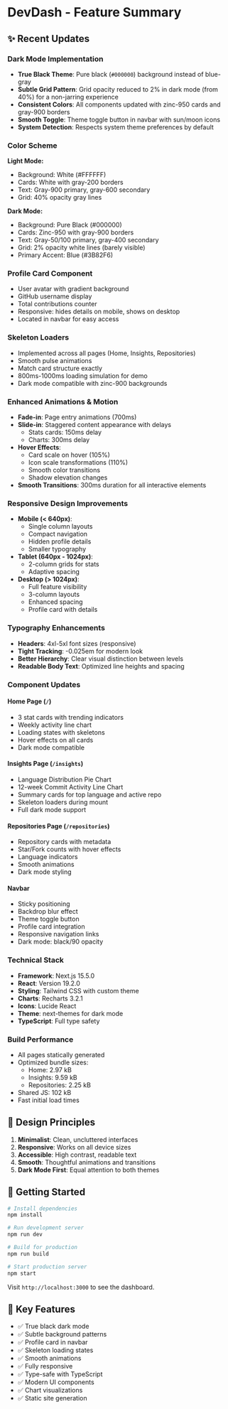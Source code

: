 # DevDash - Feature Summary

## ✨ Recent Updates

### Dark Mode Implementation
- **True Black Theme**: Pure black (`#000000`) background instead of blue-gray
- **Subtle Grid Pattern**: Grid opacity reduced to 2% in dark mode (from 40%) for a non-jarring experience
- **Consistent Colors**: All components updated with zinc-950 cards and gray-900 borders
- **Smooth Toggle**: Theme toggle button in navbar with sun/moon icons
- **System Detection**: Respects system theme preferences by default

### Color Scheme
**Light Mode:**
- Background: White (#FFFFFF)
- Cards: White with gray-200 borders
- Text: Gray-900 primary, gray-600 secondary
- Grid: 40% opacity gray lines

**Dark Mode:**
- Background: Pure Black (#000000)
- Cards: Zinc-950 with gray-900 borders
- Text: Gray-50/100 primary, gray-400 secondary
- Grid: 2% opacity white lines (barely visible)
- Primary Accent: Blue (#3B82F6)

### Profile Card Component
- User avatar with gradient background
- GitHub username display
- Total contributions counter
- Responsive: hides details on mobile, shows on desktop
- Located in navbar for easy access

### Skeleton Loaders
- Implemented across all pages (Home, Insights, Repositories)
- Smooth pulse animations
- Match card structure exactly
- 800ms-1000ms loading simulation for demo
- Dark mode compatible with zinc-900 backgrounds

### Enhanced Animations & Motion
- **Fade-in**: Page entry animations (700ms)
- **Slide-in**: Staggered content appearance with delays
  - Stats cards: 150ms delay
  - Charts: 300ms delay
- **Hover Effects**:
  - Card scale on hover (105%)
  - Icon scale transformations (110%)
  - Smooth color transitions
  - Shadow elevation changes
- **Smooth Transitions**: 300ms duration for all interactive elements

### Responsive Design Improvements
- **Mobile (< 640px)**:
  - Single column layouts
  - Compact navigation
  - Hidden profile details
  - Smaller typography
- **Tablet (640px - 1024px)**:
  - 2-column grids for stats
  - Adaptive spacing
- **Desktop (> 1024px)**:
  - Full feature visibility
  - 3-column layouts
  - Enhanced spacing
  - Profile card with details

### Typography Enhancements
- **Headers**: 4xl-5xl font sizes (responsive)
- **Tight Tracking**: -0.025em for modern look
- **Better Hierarchy**: Clear visual distinction between levels
- **Readable Body Text**: Optimized line heights and spacing

### Component Updates

#### Home Page (`/`)
- 3 stat cards with trending indicators
- Weekly activity line chart
- Loading states with skeletons
- Hover effects on all cards
- Dark mode compatible

#### Insights Page (`/insights`)
- Language Distribution Pie Chart
- 12-week Commit Activity Line Chart
- Summary cards for top language and active repo
- Skeleton loaders during mount
- Full dark mode support

#### Repositories Page (`/repositories`)
- Repository cards with metadata
- Star/Fork counts with hover effects
- Language indicators
- Smooth animations
- Dark mode styling

#### Navbar
- Sticky positioning
- Backdrop blur effect
- Theme toggle button
- Profile card integration
- Responsive navigation links
- Dark mode: black/90 opacity

### Technical Stack
- **Framework**: Next.js 15.5.0
- **React**: Version 19.2.0
- **Styling**: Tailwind CSS with custom theme
- **Charts**: Recharts 3.2.1
- **Icons**: Lucide React
- **Theme**: next-themes for dark mode
- **TypeScript**: Full type safety

### Build Performance
- All pages statically generated
- Optimized bundle sizes:
  - Home: 2.97 kB
  - Insights: 9.59 kB
  - Repositories: 2.25 kB
- Shared JS: 102 kB
- Fast initial load times

## 🎨 Design Principles
1. **Minimalist**: Clean, uncluttered interfaces
2. **Responsive**: Works on all device sizes
3. **Accessible**: High contrast, readable text
4. **Smooth**: Thoughtful animations and transitions
5. **Dark Mode First**: Equal attention to both themes

## 🚀 Getting Started

```bash
# Install dependencies
npm install

# Run development server
npm run dev

# Build for production
npm run build

# Start production server
npm start
```

Visit `http://localhost:3000` to see the dashboard.

## 🎯 Key Features
- ✅ True black dark mode
- ✅ Subtle background patterns
- ✅ Profile card in navbar
- ✅ Skeleton loading states
- ✅ Smooth animations
- ✅ Fully responsive
- ✅ Type-safe with TypeScript
- ✅ Modern UI components
- ✅ Chart visualizations
- ✅ Static site generation
